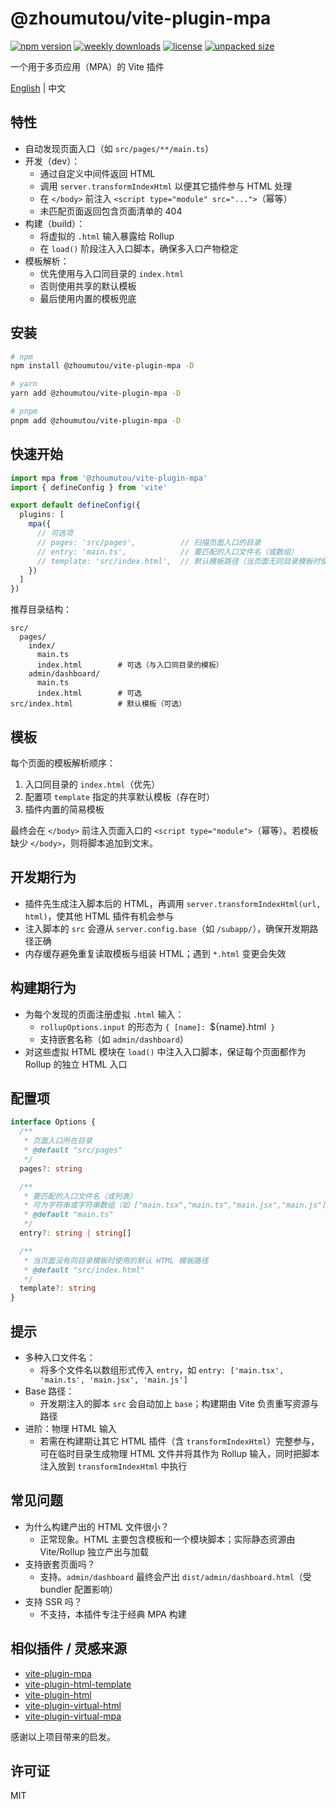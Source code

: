 # @zhoumutou/vite-plugin-mpa

[![npm version](https://img.shields.io/npm/v/@zhoumutou/vite-plugin-mpa.svg)](https://www.npmjs.com/package/@zhoumutou/vite-plugin-mpa)
[![weekly downloads](https://img.shields.io/npm/dw/@zhoumutou/vite-plugin-mpa)](https://www.npmjs.com/package/@zhoumutou/vite-plugin-mpa)
[![license](https://img.shields.io/npm/l/@zhoumutou/vite-plugin-mpa)](https://github.com/zhoumutou/vite-plugin-mpa/blob/main/LICENSE)
[![unpacked size](https://img.shields.io/npm/unpacked-size/%40zhoumutou%2Fvite-plugin-mpa)](https://www.npmjs.com/package/@zhoumutou/vite-plugin-mpa)

一个用于多页应用（MPA）的 Vite 插件

[English](/README.md) | 中文

## 特性

- 自动发现页面入口（如 `src/pages/**/main.ts`）
- 开发（dev）：
  - 通过自定义中间件返回 HTML
  - 调用 `server.transformIndexHtml` 以便其它插件参与 HTML 处理
  - 在 `</body>` 前注入 `<script type="module" src="...">`（幂等）
  - 未匹配页面返回包含页面清单的 404
- 构建（build）：
  - 将虚拟的 `.html` 输入暴露给 Rollup
  - 在 `load()` 阶段注入入口脚本，确保多入口产物稳定
- 模板解析：
  - 优先使用与入口同目录的 `index.html`
  - 否则使用共享的默认模板
  - 最后使用内置的模板兜底

## 安装

```bash
# npm
npm install @zhoumutou/vite-plugin-mpa -D

# yarn
yarn add @zhoumutou/vite-plugin-mpa -D

# pnpm
pnpm add @zhoumutou/vite-plugin-mpa -D
```

## 快速开始

```ts
import mpa from '@zhoumutou/vite-plugin-mpa'
import { defineConfig } from 'vite'

export default defineConfig({
  plugins: [
    mpa({
      // 可选项
      // pages: 'src/pages',          // 扫描页面入口的目录
      // entry: 'main.ts',            // 要匹配的入口文件名（或数组）
      // template: 'src/index.html',  // 默认模板路径（当页面无同目录模板时使用）
    })
  ]
})
```

推荐目录结构：

```
src/
  pages/
    index/
      main.ts
      index.html        # 可选（与入口同目录的模板）
    admin/dashboard/
      main.ts
      index.html        # 可选
src/index.html          # 默认模板（可选）
```

## 模板

每个页面的模板解析顺序：

1. 入口同目录的 `index.html`（优先）
2. 配置项 `template` 指定的共享默认模板（存在时）
3. 插件内置的简易模板

最终会在 `</body>` 前注入页面入口的 `<script type="module">`（幂等）。若模板缺少 `</body>`，则将脚本追加到文末。

## 开发期行为

- 插件先生成注入脚本后的 HTML，再调用 `server.transformIndexHtml(url, html)`，使其他 HTML 插件有机会参与
- 注入脚本的 `src` 会遵从 `server.config.base`（如 `/subapp/`），确保开发期路径正确
- 内存缓存避免重复读取模板与组装 HTML；遇到 `*.html` 变更会失效

## 构建期行为

- 为每个发现的页面注册虚拟 `.html` 输入：
  - `rollupOptions.input` 的形态为 `{ [name]: `${name}.html` }`
  - 支持嵌套名称（如 `admin/dashboard`）
- 对这些虚拟 HTML 模块在 `load()` 中注入入口脚本，保证每个页面都作为 Rollup 的独立 HTML 入口

## 配置项

```ts
interface Options {
  /**
   * 页面入口所在目录
   * @default "src/pages"
   */
  pages?: string

  /**
   * 要匹配的入口文件名（或列表）
   * 可为字符串或字符串数组（如 ["main.tsx","main.ts","main.jsx","main.js"]）
   * @default "main.ts"
   */
  entry?: string | string[]

  /**
   * 当页面没有同目录模板时使用的默认 HTML 模板路径
   * @default "src/index.html"
   */
  template?: string
}
```

## 提示

- 多种入口文件名：
  - 将多个文件名以数组形式传入 `entry`，如 `entry: ['main.tsx', 'main.ts', 'main.jsx', 'main.js']`
- Base 路径：
  - 开发期注入的脚本 `src` 会自动加上 `base`；构建期由 Vite 负责重写资源与路径
- 进阶：物理 HTML 输入
  - 若需在构建期让其它 HTML 插件（含 `transformIndexHtml`）完整参与，可在临时目录生成物理 HTML 文件并将其作为 Rollup 输入，同时把脚本注入放到 `transformIndexHtml` 中执行

## 常见问题

- 为什么构建产出的 HTML 文件很小？
  - 正常现象。HTML 主要包含模板和一个模块脚本；实际静态资源由 Vite/Rollup 独立产出与加载
- 支持嵌套页面吗？
  - 支持。`admin/dashboard` 最终会产出 `dist/admin/dashboard.html`（受 bundler 配置影响）
- 支持 SSR 吗？
  - 不支持，本插件专注于经典 MPA 构建

## 相似插件 / 灵感来源

- [vite-plugin-mpa](https://github.com/IndexXuan/vite-plugin-mpa)
- [vite-plugin-html-template](https://github.com/IndexXuan/vite-plugin-html-template)
- [vite-plugin-html](https://github.com/vbenjs/vite-plugin-html)
- [vite-plugin-virtual-html](https://github.com/windsonR/vite-plugin-virtual-html)
- [vite-plugin-virtual-mpa](https://github.com/emosheeep/vite-plugin-virtual-mpa)

感谢以上项目带来的启发。

## 许可证

MIT
